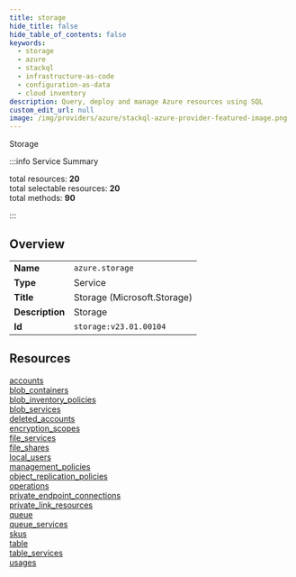 ```yaml
---
title: storage
hide_title: false
hide_table_of_contents: false
keywords:
  - storage
  - azure
  - stackql
  - infrastructure-as-code
  - configuration-as-data
  - cloud inventory
description: Query, deploy and manage Azure resources using SQL
custom_edit_url: null
image: /img/providers/azure/stackql-azure-provider-featured-image.png
---
```

Storage  
    
:::info Service Summary

<div class="row">
<div class="providerDocColumn">
<span>total resources:&nbsp;<b>20</b></span><br />
<span>total selectable resources:&nbsp;<b>20</b></span><br />
<span>total methods:&nbsp;<b>90</b></span><br />
</div>
</div>

:::

## Overview
<table><tbody>
<tr><td><b>Name</b></td><td><code>azure.storage</code></td></tr>
<tr><td><b>Type</b></td><td>Service</td></tr>
<tr><td><b>Title</b></td><td>Storage (Microsoft.Storage)</td></tr>
<tr><td><b>Description</b></td><td>Storage</td></tr>
<tr><td><b>Id</b></td><td><code>storage:v23.01.00104</code></td></tr>
</tbody></table>

## Resources
<div class="row">
<div class="providerDocColumn">
<a href="/providers/azure/storage/accounts/">accounts</a><br />
<a href="/providers/azure/storage/blob_containers/">blob_containers</a><br />
<a href="/providers/azure/storage/blob_inventory_policies/">blob_inventory_policies</a><br />
<a href="/providers/azure/storage/blob_services/">blob_services</a><br />
<a href="/providers/azure/storage/deleted_accounts/">deleted_accounts</a><br />
<a href="/providers/azure/storage/encryption_scopes/">encryption_scopes</a><br />
<a href="/providers/azure/storage/file_services/">file_services</a><br />
<a href="/providers/azure/storage/file_shares/">file_shares</a><br />
<a href="/providers/azure/storage/local_users/">local_users</a><br />
<a href="/providers/azure/storage/management_policies/">management_policies</a><br />
</div>
<div class="providerDocColumn">
<a href="/providers/azure/storage/object_replication_policies/">object_replication_policies</a><br />
<a href="/providers/azure/storage/operations/">operations</a><br />
<a href="/providers/azure/storage/private_endpoint_connections/">private_endpoint_connections</a><br />
<a href="/providers/azure/storage/private_link_resources/">private_link_resources</a><br />
<a href="/providers/azure/storage/queue/">queue</a><br />
<a href="/providers/azure/storage/queue_services/">queue_services</a><br />
<a href="/providers/azure/storage/skus/">skus</a><br />
<a href="/providers/azure/storage/table/">table</a><br />
<a href="/providers/azure/storage/table_services/">table_services</a><br />
<a href="/providers/azure/storage/usages/">usages</a><br />
</div>
</div>
